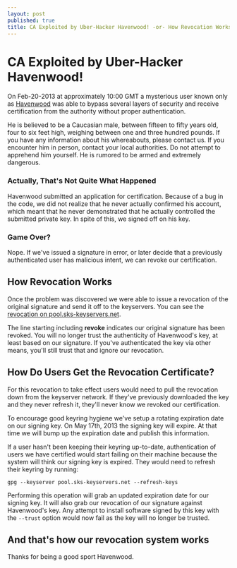 ```yaml
---
layout: post
published: true
title: CA Exploited by Uber-Hacker Havenwood! -or- How Revocation Works
---
```


CA Exploited by Uber-Hacker Havenwood!
======================================

On Feb-20-2013 at approximately 10:00 GMT a mysterious user known only
as [Havenwood](https://github.com/havenwood) was able to bypass
several layers of security and receive certification from the
authority without proper authentication.

He is believed to be a Caucasian male, between fifteen to fifty years
old, four to six feet high, weighing between one and three hundred
pounds.  If you have any information about his whereabouts, please
contact us.  If you encounter him in person, contact your local
authorities.  Do not attempt to apprehend him yourself.  He is rumored
to be armed and extremely dangerous.

### Actually, That's Not Quite What Happened

Havenwood submitted an application for certification.  Because of a
bug in the code, we did not realize that he never actually confirmed
his account, which meant that he never demonstrated that he actually
controlled the submitted private key.  In spite of this, we signed off
on his key.

### Game Over?

Nope.  If we've issued a signature in error, or later decide that a
previously authenticated user has malicious intent, we can revoke our
certification.

How Revocation Works
--------------------

Once the problem was discovered we were able to issue a revocation of
the original signature and send it off to the keyservers.  You can see
the
[revocation on pool.sks-keyservers.net](http://pool.sks-keyservers.net:11371/pks/lookup?op=vindex&fingerprint=on&search=0xCF61546750DBC4B4).

The line starting including **revoke** indicates our original signature
has been revoked.  You will no longer trust the authenticity of
Havenwood's key, at least based on our signature.  If you've
authenticated the key via other means, you'll still trust that and
ignore our revocation.

How Do Users Get the Revocation Certificate?
--------------------------------------------

For this revocation to take effect users would need to pull the
revocation down from the keyserver network.  If they've previously
downloaded the key and they never refresh it, they'll never know we
revoked our certification.

To encourage good keyring hygiene we've setup a rotating expiration
date on our signing key.  On May 17th, 2013 the signing key will
expire.  At that time we will bump up the expiration date and publish
this information.

If a user hasn't been keeping their keyring up-to-date, authentication
of users we have certified would start failing on their machine
because the system will think our signing key is expired.  They would
need to refresh their keyring by running:

    gpg --keyserver pool.sks-keyservers.net --refresh-keys

Performing this operation will grab an updated expiration date for our
signing key.  It will also grab our revocation of our signature
against Havenwood's key.  Any attempt to install software signed by
this key with the `--trust` option would now fail as the key will no
longer be trusted.

And that's how our revocation system works
------------------------------------------

Thanks for being a good sport Havenwood.
